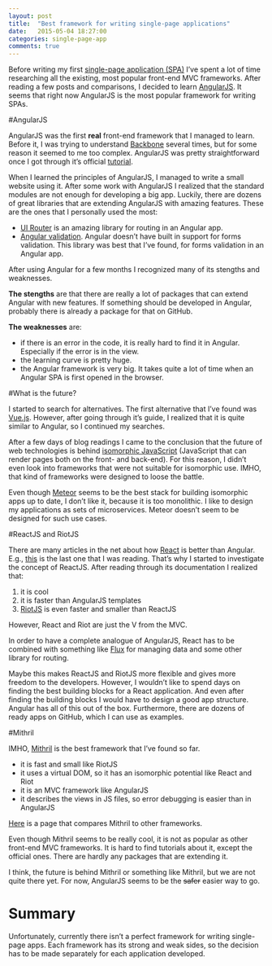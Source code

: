 ```yaml
---
layout: post
title:  "Best framework for writing single-page applications"
date:   2015-05-04 18:27:00
categories: single-page-app
comments: true
---
```


Before writing my first [single-page application (SPA)][spa-wiki] I’ve spent a lot of time researching all the existing, most popular front-end MVC frameworks. After reading a few posts and comparisons, I decided to learn [AngularJS][angular]. It seems that right now AngularJS is the most popular framework for writing SPAs.

#AngularJS

AngularJS was the first **real** front-end framework that I managed to learn. Before it, I was trying to understand [Backbone][backbone] several times, but for some reason it seemed to me too complex. AngularJS was pretty straightforward once I got through it’s official [tutorial][angular-tutorial].

When I learned the principles of AngularJS, I managed to write a small website using it. After some work with AngularJS I realized that the standard modules are not enough for developing a big app. Luckily, there are dozens of great libraries that are extending AngularJS with amazing features. These are the ones that I personally used the most:

* [UI Router][angular-ui-router] is an amazing library for routing in an Angular app.
* [Angular validation][angular-validation]. Angular doesn’t have built in support for forms validation. This library was best that I’ve found, for forms validation in an Angular app.

After using Angular for a few months I recognized many of its stengths and weaknesses.

**The stengths** are that there are really a lot of packages that can extend Angular with new features. If something should be developed in Angular, probably there is already a package for that on GitHub.

**The weaknesses** are:

* if there is an error in the code, it is really hard to find it in Angular. Especially if the error is in the view. 
* the learning curve is pretty huge.
* the Angular framework is very big. It takes quite a lot of time when an Angular SPA is first opened in the browser.

#What is the future?

I started to search for alternatives. The first alternative that I’ve found was [Vue.js][vue-js]. However, after going through it’s guide, I realized that it is quite similar to Angular, so I continued my searches.

After a few days of blog readings I came to the conclusion that the future of web technologies is behind [isomorphic JavaScript][isomorphic] (JavaScript that can render pages both on the front- and back-end). For this reason, I didn’t even look into frameworks that were not suitable for isomorphic use. IMHO, that kind of frameworks were designed to loose the battle.

Even though [Meteor][meteor] seems to be the best stack for building isomorphic apps up to date, I don’t like it, because it is too monolithic. I like to design my applications as sets of microservices. Meteor doesn’t seem to be designed for such use cases.


#ReactJS and RiotJS

There are many articles in the net about how [React][react] is better than Angular. E.g., [this][angular-vs-react] is the last one that I was reading. That’s why I started to investigate the concept of ReactJS. After reading through its documentation I realized that:

1. it is cool
2. it is faster than AngularJS templates
3. [RiotJS][riot-js] is even faster and smaller than ReactJS

However, React and Riot are just the V from the MVC.

In order to have a complete analogue of AngularJS, React has to be combined with something like [Flux][flux] for managing data and some other library for routing.

Maybe this makes ReactJS and RiotJS more flexible and gives more freedom to the developers. However, I wouldn’t like to spend days on finding the best building blocks for a React application. And even after finding the building blocks I would have to design a good app structure. Angular has all of this out of the box. Furthermore, there are dozens of ready apps on GitHub, which I can use as examples.

#Mithril

IMHO, [Mithril][mithril] is the best framework that I’ve found so far.

* it is fast and small like RiotJS
* it uses a virtual DOM, so it has an isomorphic potential like React and Riot
* it is an MVC framework like AngularJS
* it describes the views in JS files, so error debugging is easier than in AngularJS

[Here][mithril-comparison] is a page that compares Mithril to other frameworks.

Even though Mithril seems to be really cool, it is not as popular as other front-end MVC frameworks. It is hard to find tutorials about it, except the official ones. There are hardly any packages that are extending it.

I think, the future is behind Mithril or something like Mithril, but we are not quite there yet. For now, AngularJS seems to be the <s>safer</s> easier way to go.

# Summary

Unfortunately, currently there isn’t a perfect framework for writing single-page apps. Each framework has its strong and weak sides, so the decision has to be made separately for each application developed.

[spa-wiki]: https://en.wikipedia.org/wiki/Single-page_application
[angular]: https://angularjs.org/
[backbone]: http://backbonejs.org/
[angular-tutorial]: https://docs.angularjs.org/tutorial
[angular-ui-router]: https://github.com/angular-ui/ui-router
[angular-validation]: https://github.com/huei90/angular-validation
[vue-js]: http://vuejs.org/
[isomorphic]: http://isomorphic.net/
[meteor]: https://www.meteor.com/
[react]: http://facebook.github.io/react/
[angular-vs-react]: http://blog.risingstack.com/from-angularjs-to-react-the-isomorphic-way/
[riot-js]: https://muut.com/riotjs/
[flux]: http://facebook.github.io/flux/
[mithril]: http://lhorie.github.io/mithril/
[mithril-comparison]: http://lhorie.github.io/mithril/comparison.html
